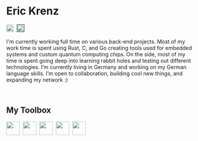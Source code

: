 # Eric Krenz

[<img height="20px" src="https://img.shields.io/badge/👨‍💻%20Software%20Engineer-grey" />](https://ekrenz.com)&nbsp;
[<img height="20px" src="https://img.shields.io/badge/📌%20Cologne,%20Germany-grey" />]()&nbsp;


I'm currently working full time on various back-end projects. Most of my work time is spent using Rust, C, and Go creating tools used for embedded systems and custom quantum computing chips. On the side, most of my time is spent going deep into learning rabbit holes and testing out different technologies. I’m currently living in Germany and working on my German language skills. I’m open to collaboration, building cool new things, and expanding my network :)

<br/>

## My Toolbox

[<img height="36px" src="https://img.shields.io/badge/Rust-grey?style=for-the-badge&logo=rust" />](https://rust-lang.org)&nbsp;
[<img height="36px" src="https://img.shields.io/badge/Go-grey?style=for-the-badge&logo=go" />](https://go.dev)&nbsp;
[<img height="36px" src="https://img.shields.io/badge/Docker-grey?style=for-the-badge&logo=docker" />](https://docker.com)&nbsp;
[<img height="36px" src="https://img.shields.io/badge/CI/CD-grey?style=for-the-badge&logo=gitlab" />](https://about.gitlab.com/topics/ci-cd/)&nbsp;
[<img height="36px" src="https://img.shields.io/badge/Linux-grey?style=for-the-badge&logo=linux" />](https://github.com/torvalds/linux)&nbsp;
